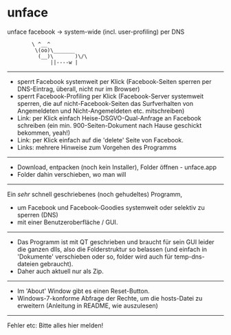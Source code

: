 # unface
unface facebook -> system-wide (incl. user-profiling) per DNS

 			\ ^__^
			 \(oo)\_______
			  (__)\       )\/\
			      ||----w |

						
---------------------------
* sperrt Facebook systemweit per Klick (Facebook-Seiten sperren per DNS-Eintrag, überall, nicht nur im Browser)
* sperrt Facebook-Profiling per Klick  (Facebook-Server systemweit sperren, die auf nicht-Facebook-Seiten das Surfverhalten von Angemeldeten und Nicht-Angemeldeten etc. mitschreiben)
* Link: per Klick einfach Heise-DSGVO-Qual-Anfrage an Facebook schreiben (ein min. 900-Seiten-Dokument nach Hause geschickt bekommen, yeah!)
* Link: per Klick einfach auf die 'delete' Seite von Facebook.
* Links: mehrere Hinweise zum Vorgehen des Programms
----
* Download, entpacken (noch kein Installer), Folder öffnen - unface.app
* Folder dahin verschieben, wo man will
----
Ein *sehr* schnell geschriebenes (noch gehudeltes) Programm, 
* um Facebook und Facebook-Goodies systemweit oder selektiv zu sperren (DNS) 
* mit einer Benutzeroberfläche / GUI.
----
* Das Programm ist mit QT geschrieben und braucht für sein GUI leider die ganzen dlls, also die Folderstruktur so belassen (und einfach in 'Dokumente' verschieben oder so, folder wird auch für temp-dns-dateien gebraucht). 
* Daher auch aktuell nur als Zip.
----
* Im 'About' Window gibt es einen Reset-Button. 
* Windows-7-konforme Abfrage der Rechte, um die hosts-Datei zu erweitern (Anleitung in README, wie auszulesen)
----
Fehler etc: Bitte alles hier melden!

